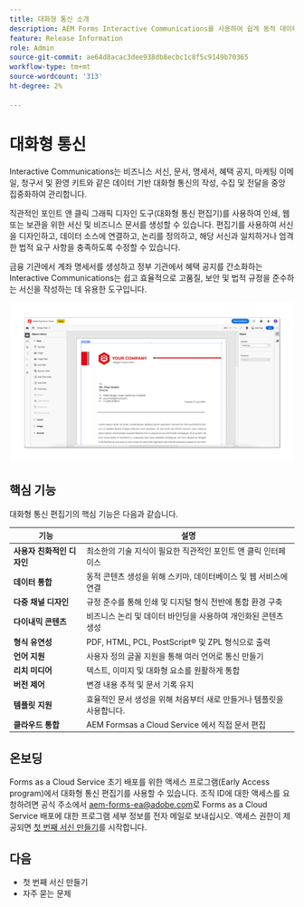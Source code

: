 ```yaml
---
title: 대화형 통신 소개
description: AEM Forms Interactive Communications를 사용하여 쉽게 동적 데이터 기반 커뮤니케이션을 디자인합니다.
feature: Release Information
role: Admin
source-git-commit: ae64d8acac3dee938db8ecbc1c8f5c9149b70365
workflow-type: tm+mt
source-wordcount: '313'
ht-degree: 2%

---
```



# 대화형 통신

Interactive Communications는 비즈니스 서신, 문서, 명세서, 혜택 공지, 마케팅 이메일, 청구서 및 환영 키트와 같은 데이터 기반 대화형 통신의 작성, 수집 및 전달을 중앙 집중화하여 관리합니다.

직관적인 포인트 앤 클릭 그래픽 디자인 도구(대화형 통신 편집기)를 사용하여 인쇄, 웹 또는 보관을 위한 서신 및 비즈니스 문서를 생성할 수 있습니다. 편집기를 사용하여 서신을 디자인하고, 데이터 소스에 연결하고, 논리를 정의하고, 해당 서신과 일치하거나 엄격한 법적 요구 사항을 충족하도록 수정할 수 있습니다.

금융 기관에서 계좌 명세서를 생성하고 정부 기관에서 혜택 공지를 간소화하는 Interactive Communications는 쉽고 효율적으로 고품질, 보안 및 법적 규정을 준수하는 서신을 작성하는 데 유용한 도구입니다.

![인터랙티브 커뮤니케이션 편집기](/help/forms/assets/ic-editor.png)

## 핵심 기능

대화형 통신 편집기의 핵심 기능은 다음과 같습니다.

| 기능 | 설명 |
|------------|-------------|
| **사용자 친화적인 디자인** | 최소한의 기술 지식이 필요한 직관적인 포인트 앤 클릭 인터페이스 |
| **데이터 통합** | 동적 콘텐츠 생성을 위해 스키마, 데이터베이스 및 웹 서비스에 연결 |
| **다중 채널 디자인** | 규정 준수를 통해 인쇄 및 디지털 형식 전반에 통합 환경 구축 |
| **다이내믹 콘텐츠** | 비즈니스 논리 및 데이터 바인딩을 사용하여 개인화된 콘텐츠 생성 |
| **형식 유연성** | PDF, HTML, PCL, PostScript® 및 ZPL 형식으로 출력 |
| **언어 지원** | 사용자 정의 글꼴 지원을 통해 여러 언어로 통신 만들기 |
| **리치 미디어** | 텍스트, 이미지 및 대화형 요소를 원활하게 통합 |
| **버전 제어** | 변경 내용 추적 및 문서 기록 유지 |
| **템플릿 지원** | 효율적인 문서 생성을 위해 처음부터 새로 만들거나 템플릿을 사용합니다. |
| **클라우드 통합** | AEM Formsas a Cloud Service 에서 직접 문서 편집 |


## 온보딩

Forms as a Cloud Service 초기 배포를 위한 액세스 프로그램(Early Access program)에서 대화형 통신 편집기를 사용할 수 있습니다. 조직 ID에 대한 액세스를 요청하려면 공식 주소에서 [aem-forms-ea@adobe.com](mailto:aem-forms-ea@adobe.com)로 Forms as a Cloud Service 배포에 대한 프로그램 세부 정보를 전자 메일로 보내십시오. 액세스 권한이 제공되면 [첫 번째 서신 만들기](https://video.tv.adobe.com/v/3444094/)를 시작합니다.


## 다음

* 첫 번째 서신 만들기
* 자주 묻는 문제

<!-- 
* Familiarize yourself with terminology and concepts
* Walkthrough of interactive communications editor
* Create a fragment
* Preview and test a correspondence

-->
